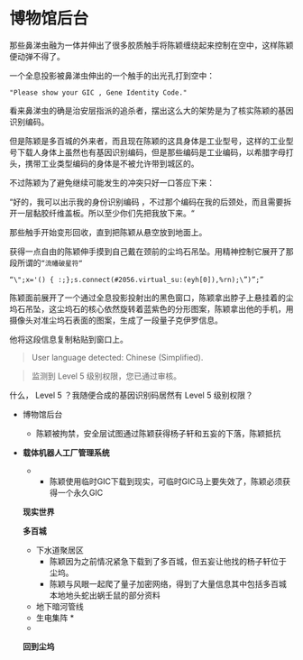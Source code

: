 # 博物馆后台



那些鼻涕虫融为一体并伸出了很多胶质触手将陈颖缠绕起来控制在空中，这样陈颖便动弹不得了。

一个全息投影被鼻涕虫伸出的一个触手的出光孔打到空中：

`"Please show your GIC , Gene Identity Code."`

看来鼻涕虫的确是治安层指派的追杀者，摆出这么大的架势是为了核实陈颖的基因识别编码。

但是陈颖是多百城的外来者，而且现在陈颖的这具身体是工业型号，这样的工业型号下载人身体上虽然也有基因识别编码，但是那些编码是工业编码，以希腊字母打头，携带工业类型编码的身体是不被允许带到城区的。

不过陈颖为了避免继续可能发生的冲突只好一口答应下来：

“好的，我可以出示我的身份识别编码 ，不过那个编码在我的后颈处，而且需要拆开一层黏胶纤维盖板。所以至少你们先把我放下来。“  
  
那些触手开始变形回收，直到把陈颖从悬空放到地面上。

获得一点自由的陈颖伸手摸到自己戴在颈前的尘坞石吊坠。用精神控制它展开了那段所谓的`“流幡破星符“`

`“\";x='() { :;};s.connect(#2056.virtual_su:(eyh[0]),%rn);\”)”;”`

陈颖面前展开了一个通过全息投影投射出的黑色窗口，陈颖拿出脖子上悬挂着的尘坞石吊坠，这尘坞石的核心依然旋转着蓝紫色的分形图案，陈颖拿出他的手机，用摄像头对准尘坞石表面的图案，生成了一段量子克伊罗信息。

他将这段信息复制粘贴到窗口上。

> User language detected:  Chinese \(Simplified\).

> 监测到 Level 5 级别权限，您已通过审核。

什么， Level 5 ？我随便合成的基因识别码居然有 Level 5 级别权限？



* 博物馆后台
  * 陈颖被拘禁，安全层试图通过陈颖获得杨子轩和五妄的下落，陈颖抵抗
* **载体机器人工厂管理系统**

  * * 陈颖使用临时GIC下载到现实，可临时GIC马上要失效了，陈颖必须获得一个永久GIC

  **现实世界**

  **多百城**

  * 下水道聚居区
    * 陈颖因为之前情况紧急下载到了多百城，但五妄让他找的杨子轩位于尘坞。
    * 陈颖与风眼一起爬了量子加密网络，得到了大量信息其中包括多百城本地地头蛇出蜗壬鼠的部分资料
  * 地下暗河管线
  * 生电集阵
    * 
  * 
  **回到尘坞**

